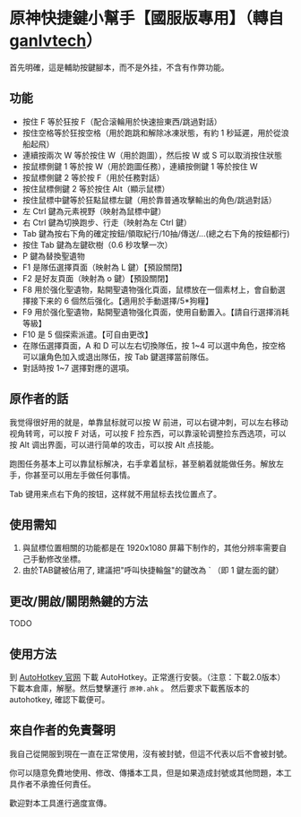 # 原神快捷鍵小幫手【國服版專用】（轉自[ganlvtech](https://github.com/ganlvtech/genshin-impact-ahk)）
首先明確，這是輔助按鍵腳本，而不是外挂，不含有作弊功能。


## 功能

* 按住 F 等於狂按 F（配合滚輪用於快速撿東西/跳過對話）
* 按住空格等於狂按空格（用於跑跳和解除冰凍狀態，有約 1 秒延遲，用於從浪船起飛）
* 連續按兩次 W 等於按住 W（用於跑圖），然后按 W 或 S 可以取消按住狀態
* 按鼠標側鍵 1 等於按 W（用於跑圖任務），連續按側鍵 1 等於按住 W
* 按鼠標側鍵 2 等於按 F（用於任務對話）
* 按住鼠標側鍵 2 等於按住 Alt（顯示鼠標）
* 按住鼠標中鍵等於狂點鼠標左鍵（用於靠普通攻擊輸出的角色/跳過對話）
* 左 Ctrl 鍵為元素視野（映射為鼠標中鍵）
* 右 Ctrl 鍵為切换跑步、行走（映射為左 Ctrl 鍵）
* Tab 鍵為按右下角的確定按鈕/領取紀行/10抽/傳送/...(總之右下角的按鈕都行)
* 按住 Tab 鍵為左鍵砍樹（0.6 秒攻擊一次）
* P 鍵為替換聖遺物
* F1 是隊伍選擇頁面（映射為 L 鍵）【預設關閉】
* F2 是好友頁面（映射為 o 鍵）【預設關閉】
* F8 用於强化聖遺物，點開聖遺物强化頁面，鼠標放在一個素材上，會自動選擇接下来的 6 個然后强化。【適用於手動選擇/5*狗糧】
* F9 用於强化聖遺物，點開聖遺物强化頁面，使用自動置入。【請自行選擇消耗等級】
* F10 是 5 個探索派遣。【可自由更改】
* 在隊伍選擇頁面，A 和 D 可以左右切換隊伍，按 1~4 可以選中角色，按空格可以讓角色加入或退出隊伍，按 Tab 鍵選擇當前隊伍。
* 對話時按 1~7 選擇對應的選項。

## 原作者的話
我觉得很好用的就是，单靠鼠标就可以按 W 前进，可以右键冲刺，可以左右移动视角转弯，可以按 F 对话，可以按 F 捡东西，可以靠滚轮调整捡东西选项，可以按 Alt 调出界面，可以进行简单的攻击，可以按 Alt 点技能。

跑图任务基本上可以靠鼠标解决，右手拿着鼠标，甚至躺着就能做任务。解放左手，你甚至可以用左手做任何事情。

Tab 键用来点右下角的按钮，这样就不用鼠标去找位置点了。

## 使用需知
1. 與鼠標位置相關的功能都是在 1920x1080 屏幕下制作的，其他分辨率需要自己手動修改坐標。
2. 由於TAB鍵被佔用了, 建議把"呼叫快捷輪盤"的鍵改為 ` （即 1 鍵左面的鍵）

## 更改/開啟/關閉熱鍵的方法
TODO

## 使用方法
到 [AutoHotkey 官网](https://www.autohotkey.com/) 下載 AutoHotkey。正常進行安裝。（注意：下載2.0版本）
下載本倉庫，解壓。然后雙擊運行 `原神.ahk` 。
然后要求下載舊版本的autohotkey, 確認下載便可。

## 來自作者的免責聲明
我自己從開服到現在一直在正常使用，沒有被封號，但這不代表以后不會被封號。

你可以隨意免費地使用、修改、傳播本工具，但是如果造成封號或其他問題，本工具作者不承擔任何責任。

歡迎對本工具進行適度宣傳。
